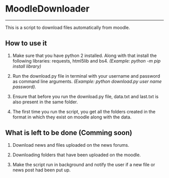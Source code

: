 # MoodleDownloader
--------------------


This is a script to download files automatically from moodle. 

How to use it
---------------
1) Make sure that you have python 2 installed. Along with that install the following libraries: requests, html5lib and bs4.
  <i>(Example: python -m pip install library)</i>

2) Run the download.py file in terminal with your username and password as command line arguments. <i>(Example: python download.py user name password). </i>

3) Ensure that before you run the download.py file, data.txt and last.txt is also present in the same folder.

4) The first time you run the script, you get all the folders created in the format in which they exist on moodle along with the data.

What is left to be done (Comming soon)
-------------------------

1) Download news and files uploaded on the news forums.

2) Downloading folders that have been uploaded on the moodle.

3) Make the script run in background and notify the user if a new file or news post had been put up.


